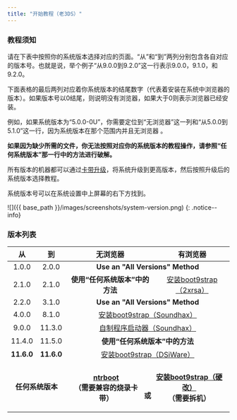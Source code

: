 ```yaml
---
title: "开始教程（老3DS）"
---
```


### 教程须知

请在下表中按照你的系统版本选择对应的页面。“从”和“到”两列分别包含各自对应的版本号。也就是说，举个例子“从9.0.0到9.2.0”这一行表示9.0.0，9.1.0，和9.2.0。

下面表格的最后两列对应着你系统版本的结尾数字（代表着安装在系统中浏览器的版本）。如果版本号以0结尾，则说明没有浏览器，如果大于0则表示浏览器已经安装。

例如，如果系统版本为“5.0.0-0U”，你需要定位到“无浏览器”这一列和“从5.0.0到5.1.0”这一行，因为系统版本在那个范围内并且无浏览器 。

**如果因为缺少所需的文件，你无法按照对应你的系统版本的教程操作，请参照“任何系统版本”那一行中的方法进行破解。**

所有版本的机器都可以通过[卡带升级](cart-update)，将系统升级到更高版本，然后按照升级后的系统版本选择教程。

系统版本号可以在系统设置中上屏幕的右下方找到。

![]({{ base_path }}/images/screenshots/system-version.png)
{: .notice--info}

### 版本列表

<table>
  <colgroup>
    <col span="1" style="width: 10%;">
    <col span="1" style="width: 10%;">
    <col span="1" style="width: 40%;">
  </colgroup>
  <thead>
    <tr>
      <th style="text-align: center">从</th>
      <th style="text-align: center">到</th>
      <th style="text-align: center">无浏览器</th>
      <th style="text-align: center">有浏览器</th>
    </tr>
  </thead>
  <tbody>
    <tr>
      <td style="text-align: center">1.0.0</td>
      <td style="text-align: center">2.0.0</td>
      <td style="text-align: center; font-weight: bold;" colspan="2">Use an "All Versions" Method</td>
    </tr>
    <tr>
      <td style="text-align: center">2.1.0</td>
      <td style="text-align: center">2.1.0</td>
      <td style="text-align: center; font-weight: bold;">使用“任何系统版本”中的方法</td>
      <td style="text-align: center"><a href="installing-boot9strap-(2xrsa)">安装boot9strap（2xrsa）</a></td>
    </tr>
    <tr>
      <td style="text-align: center">2.2.0</td>
      <td style="text-align: center">3.1.0</td>
      <td style="text-align: center; font-weight: bold;" colspan="2">Use an "All Versions" Method</td>
    </tr>
    <tr>
      <td style="text-align: center">4.0.0</td>
      <td style="text-align: center">8.1.0</td>
      <td style="text-align: center" colspan="2"><a href="installing-boot9strap-(soundhax)">安装boot9strap（Soundhax）</a></td>
    </tr>
    <tr>
      <td style="text-align: center">9.0.0</td>
      <td style="text-align: center">11.3.0</td>
      <td style="text-align: center" colspan="2"><a href="homebrew-launcher-(soundhax)">自制程序启动器（Soundhax）</a></td>
    </tr>
    <tr>
      <td style="text-align: center">11.4.0</td>
      <td style="text-align: center">11.5.0</td>
      <td style="text-align: center; font-weight: bold;" colspan="2">使用“任何系统版本”中的方法</td>
    <tr>
      <td style="text-align: center; font-weight: bold;">11.6.0</td>
      <td style="text-align: center; font-weight: bold;">11.6.0</td>
      <td style="text-align: center" colspan="2"><a href="installing-boot9strap-(dsiware)">安装boot9strap（DSiWare）</a></td>
    </tr>
    <tr>
      <td style="text-align: center; font-weight: bold;" colspan="2">任何系统版本<br></td>
      <td style="text-align: center; font-weight: bold;" colspan="2"><p style="display: inline-block; margin-top: 1.3em; width: 47%"><a href="ntrboot">ntrboot</a><br>（需要兼容的烧录卡带）</p><p style="display: inline-block; margin-top: 1.3em; vertical-align: super; width: 6%">或</p><p style="display: inline-block; margin-top: 1.3em; width: 47%"><a href="installing-boot9strap-(hardmod)">安装boot9strap（硬改）</a><br>（需要拆机）</p></td>
    </tr>
  </tbody>
</table>

